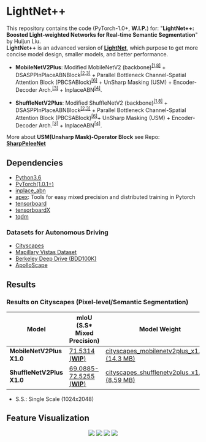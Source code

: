 # LightNet++
This repository contains the code (PyTorch-1.0+, **W.I.P.**) for: "**LightNet++: Boosted Light-weighted Networks for Real-time Semantic Segmentation**" by Huijun Liu.  
**LightNet++** is an advanced version of **[LightNet](https://github.com/ansleliu/LightNet)**,  which purpose to get more concise model design, 
smaller models, and better performance.

- **MobileNetV2Plus**: Modified MobileNetV2 (backbone)<sup>[[1,8]](#references)</sup> + DSASPPInPlaceABNBlock<sup>[[2,3]](#references)</sup> + 
Parallel Bottleneck Channel-Spatial Attention Block (PBCSABlock)<sup>[[6]](#references)</sup> + UnSharp Masking (USM) + Encoder-Decoder Arch.<sup>[[3]](#references)</sup> + 
InplaceABN<sup>[[4]](#references)</sup>.

- **ShuffleNetV2Plus**: Modified ShuffleNetV2 (backbone)<sup>[[1,8]](#references)</sup> + DSASPPInPlaceABNBlock<sup>[[2,3]](#references)</sup> + 
Parallel Bottleneck Channel-Spatial Attention Block (PBCSABlock)<sup>[[6]](#references)</sup>+ UnSharp Masking (USM)  + Encoder-Decoder Arch.<sup>[[3]](#references)</sup> + 
InplaceABN<sup>[[4]](#references)</sup>.
 
More about **USM(Unsharp Mask)-Operator Block** see Repo: [**SharpPeleeNet**](https://github.com/ansleliu/SharpPeleeNet)

## Dependencies

- [Python3.6](https://www.python.org/downloads/)  
- [PyTorch(1.0.1+)](http://pytorch.org)  
- [inplace_abn](https://github.com/mapillary/inplace_abn)  
- [apex](https://github.com/NVIDIA/apex): Tools for easy mixed precision and distributed training in Pytorch  
- [tensorboard](https://www.tensorflow.org/programmers_guide/summaries_and_tensorboard)  
- [tensorboardX](https://github.com/lanpa/tensorboard-pytorch)  
- [tqdm](https://github.com/tqdm/tqdm)  

### Datasets for Autonomous Driving
- [Cityscapes](https://www.cityscapes-dataset.com/)  
- [Mapillary Vistas Dataset](https://www.mapillary.com/dataset/vistas)  
- [Berkeley Deep Drive (BDD100K)](https://bdd-data.berkeley.edu/)  
- [ApolloScape](http://apolloscape.auto/index.html#)  


## Results

### Results on Cityscapes (Pixel-level/Semantic Segmentation)

| Model | mIoU (S.S* Mixed Precision) |Model Weight|
|---|---|---|
|**MobileNetV2Plus X1.0**|[71.5314 (**WIP**)](https://github.com/ansleliu/LightNetPlusPlus/blob/master/checkpoint/MobileNetv2Plus.csv)|[cityscapes_mobilenetv2plus_x1.0.pkl (14.3 MB)](https://github.com/ansleliu/LightNetPlusPlus/blob/master/checkpoint/cityscapes_mobilenetv2plus_x1.0.pkl)|
|**ShuffleNetV2Plus X1.0**|[69.0885-72.5255 (**WIP**)](https://github.com/ansleliu/LightNetPlusPlus/blob/master/checkpoint/ShuffleNetV2PlusX1.0.csv)|[cityscapes_shufflenetv2plus_x1.0.pkl (8.59 MB)](https://github.com/ansleliu/LightNetPlusPlus/blob/master/checkpoint/cityscapes_shufflenetv2plus_x1.0.pkl)|

* S.S.: Single Scale (1024x2048)

## Feature Visualization

<p align="center">
<img src="https://github.com/ansleliu/LightNetPlusPlus/blob/master/netviz/feat_viz/Figure_1.png" />
<img src="https://github.com/ansleliu/LightNetPlusPlus/blob/master/netviz/feat_viz/Figure_3.png" />
<img src="https://github.com/ansleliu/LightNetPlusPlus/blob/master/netviz/feat_viz/Figure_5.png" />
<img src="https://github.com/ansleliu/LightNetPlusPlus/blob/master/netviz/feat_viz/Figure_8.png" />
</p>
